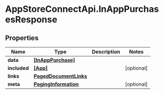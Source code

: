 # AppStoreConnectApi.InAppPurchasesResponse

## Properties

Name | Type | Description | Notes
------------ | ------------- | ------------- | -------------
**data** | [**[InAppPurchase]**](InAppPurchase.md) |  | 
**included** | [**[App]**](App.md) |  | [optional] 
**links** | [**PagedDocumentLinks**](PagedDocumentLinks.md) |  | 
**meta** | [**PagingInformation**](PagingInformation.md) |  | [optional] 


